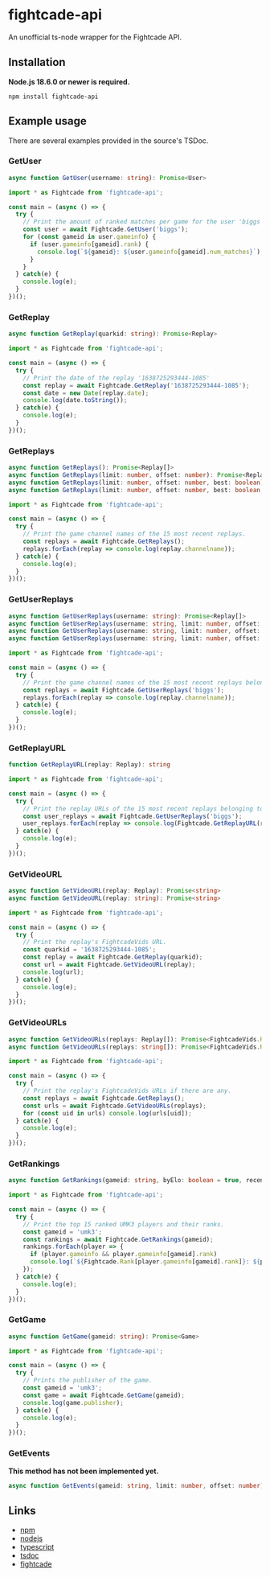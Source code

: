 # fightcade-api
An unofficial ts-node wrapper for the Fightcade API.

## Installation

**Node.js 18.6.0 or newer is required.**

```sh-session
npm install fightcade-api
```

## Example usage

There are several examples provided in the source's TSDoc.

### GetUser

```ts
async function GetUser(username: string): Promise<User>
```

```ts
import * as Fightcade from 'fightcade-api';

const main = (async () => {
  try {
    // Print the amount of ranked matches per game for the user 'biggs'.
    const user = await Fightcade.GetUser('biggs');
    for (const gameid in user.gameinfo) {
      if (user.gameinfo[gameid].rank) {
        console.log(`${gameid}: ${user.gameinfo[gameid].num_matches}`);
      }
    }
  } catch(e) {
    console.log(e);
  }
})();

```

### GetReplay

```ts
async function GetReplay(quarkid: string): Promise<Replay>
```

```ts
import * as Fightcade from 'fightcade-api';

const main = (async () => {
  try {
    // Print the date of the replay '1638725293444-1085'
    const replay = await Fightcade.GetReplay('1638725293444-1085');
    const date = new Date(replay.date);
    console.log(date.toString());
  } catch(e) {
    console.log(e);
  }
})();

```

### GetReplays

```ts
async function GetReplays(): Promise<Replay[]>
async function GetReplays(limit: number, offset: number): Promise<Replay[]>
async function GetReplays(limit: number, offset: number, best: boolean): Promise<Replay[]>
async function GetReplays(limit: number, offset: number, best: boolean, since: number): Promise<Replay[]>
```

```ts
import * as Fightcade from 'fightcade-api';

const main = (async () => {
  try {
    // Print the game channel names of the 15 most recent replays.
    const replays = await Fightcade.GetReplays();
    replays.forEach(replay => console.log(replay.channelname));
  } catch(e) {
    console.log(e);
  }
})();

```

### GetUserReplays

```ts
async function GetUserReplays(username: string): Promise<Replay[]>
async function GetUserReplays(username: string, limit: number, offset: number): Promise<Replay[]>
async function GetUserReplays(username: string, limit: number, offset: number, best: boolean): Promise<Replay[]>
async function GetUserReplays(username: string, limit: number, offset: number, best: boolean, since: number): Promise<Replay[]>
```

```ts
import * as Fightcade from 'fightcade-api';

const main = (async () => {
  try {
    // Print the game channel names of the 15 most recent replays belonging to the user 'biggs'.
    const replays = await Fightcade.GetUserReplays('biggs');
    replays.forEach(replay => console.log(replay.channelname));
  } catch(e) {
    console.log(e);
  }
})();
```

### GetReplayURL

```ts
function GetReplayURL(replay: Replay): string
```

```ts
import * as Fightcade from 'fightcade-api';

const main = (async () => {
  try {
    // Print the replay URLs of the 15 most recent replays belonging to the user 'biggs'.
    const user_replays = await Fightcade.GetUserReplays('biggs');
    user_replays.forEach(replay => console.log(Fightcade.GetReplayURL(replay)));
  } catch(e) {
    console.log(e);
  }
})();
```

### GetVideoURL

```ts
async function GetVideoURL(replay: Replay): Promise<string>
async function GetVideoURL(replay: string): Promise<string>
```

```ts
import * as Fightcade from 'fightcade-api';

const main = (async () => {
  try {
    // Print the replay's FightcadeVids URL.
    const quarkid = '1638725293444-1085';
    const replay = await Fightcade.GetReplay(quarkid);
    const url = await Fightcade.GetVideoURL(replay);
    console.log(url);
  } catch(e) {
    console.log(e);
  }
})();
```

### GetVideoURLs

```ts
async function GetVideoURLs(replays: Replay[]): Promise<FightcadeVids.Response>
async function GetVideoURLs(replays: string[]): Promise<FightcadeVids.Response>
```

```ts
import * as Fightcade from 'fightcade-api';

const main = (async () => {
  try {
    // Print the replay's FightcadeVids URLs if there are any.
    const replays = await Fightcade.GetReplays();
    const urls = await Fightcade.GetVideoURLs(replays);
    for (const uid in urls) console.log(urls[uid]);
  } catch(e) {
    console.log(e);
  }
})();
```

### GetRankings

```ts
async function GetRankings(gameid: string, byElo: boolean = true, recent: boolean = true): Promise<Player[]>
```

```ts
import * as Fightcade from 'fightcade-api';

const main = (async () => {
  try {
    // Print the top 15 ranked UMK3 players and their ranks.
    const gameid = 'umk3';
    const rankings = await Fightcade.GetRankings(gameid);
    rankings.forEach(player => {
      if (player.gameinfo && player.gameinfo[gameid].rank)
      console.log(`${Fightcade.Rank[player.gameinfo[gameid].rank]}: ${player.name}`);
    });
  } catch(e) {
    console.log(e);
  }
})();
```

### GetGame

```ts
async function GetGame(gameid: string): Promise<Game>
```

```ts
import * as Fightcade from 'fightcade-api';

const main = (async () => {
  try {
    // Prints the publisher of the game.
    const gameid = 'umk3';
    const game = await Fightcade.GetGame(gameid);
    console.log(game.publisher);
  } catch(e) {
    console.log(e);
  }
})();
```

### GetEvents

**This method has not been implemented yet.**

```ts
async function GetEvents(gameid: string, limit: number, offset: number): Promise<Event[]>
```

## Links

- [npm](https://www.npmjs.com/package/fightcade-api)
- [nodejs](https://nodejs.org/en/)
- [typescript](https://www.typescriptlang.org/)
- [tsdoc](https://tsdoc.org/)
- [fightcade](https://www.fightcade.com/)

